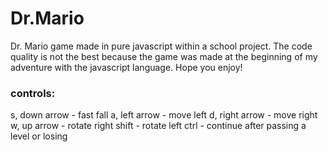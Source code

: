 # Dr.Mario

Dr. Mario game made in pure javascript within a school project. 
The code quality is not the best because the game was made at the beginning of my adventure with the javascript language.
Hope you enjoy!

### controls:
s, down arrow - fast fall
a, left arrow - move left
d, right arrow - move right
w, up arrow - rotate right
shift - rotate left
ctrl - continue after passing a level or losing
